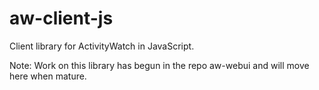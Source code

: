 aw-client-js
============

Client library for ActivityWatch in JavaScript.

Note: Work on this library has begun in the repo aw-webui and will move here when mature.
